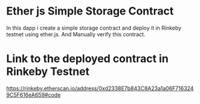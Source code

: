 # Ether js Simple Storage Contract

In this dapp i create a simple storage contract and deploy it in Rinkeby testnet using ether.js.
And Manually verify this contract.

# Link to the deployed contract in Rinkeby Testnet

https://rinkeby.etherscan.io/address/0xd2338E7b843C8A23a1a06F7163249C5F616eA659#code
